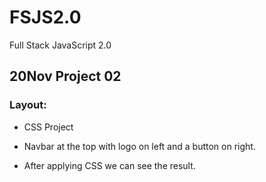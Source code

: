 # FSJS2.0
 Full Stack JavaScript 2.0

## 20Nov Project 02

### Layout:

- CSS Project

- Navbar at the top with logo on left and a button on right.

- After applying CSS we can see the result.
